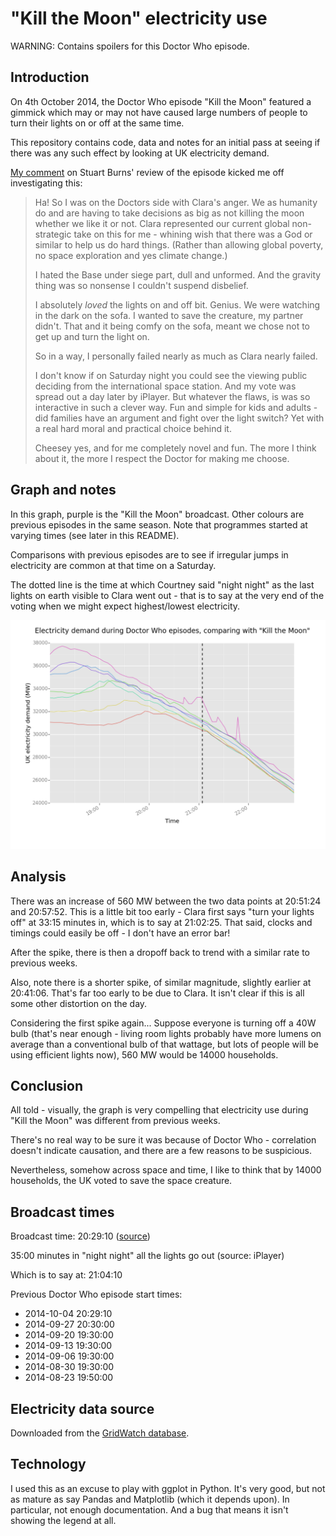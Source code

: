 "Kill the Moon" electricity use
===============================

WARNING: Contains spoilers for this Doctor Who episode.


Introduction
------------

On 4th October 2014, the Doctor Who episode "Kill the Moon" featured a gimmick
which may or may not have caused large numbers of people to turn their lights
on or off at the same time.

This repository contains code, data and notes for an initial pass at
seeing if there was any such effect by looking at UK electricity demand.

[My comment](http://feelinglistless.blogspot.co.uk/2014/10/kill-moon.html#comment-1621665672)
on Stuart Burns' review of the episode kicked me off investigating this:

<blockquote>
Ha! So I was on the Doctors side with Clara's anger. We as humanity do and are
having to take decisions as big as not killing the moon whether we like it or
not. Clara represented our current global non-strategic take on this for me -
whining wish that there was a God or similar to help us do hard things. (Rather
than allowing global poverty, no space exploration and yes climate change.)

I hated the Base under siege part, dull and unformed. And the gravity thing was
so nonsense I couldn't suspend disbelief.

I absolutely *loved* the lights on and off bit. Genius. We were watching in the
dark on the sofa. I wanted to save the creature, my partner didn't. That and it
being comfy on the sofa, meant we chose not to get up and turn the light on.

So in a way, I personally failed nearly as much as Clara nearly failed.

I don't know if on Saturday night you could see the viewing public deciding
from the international space station. And my vote was spread out a day later by
iPlayer. But whatever the flaws, is was so interactive in such a clever way.
Fun and simple for kids and adults - did families have an argument and fight
over the light switch? Yet with a real hard moral and practical choice behind
it.

Cheesey yes, and for me completely novel and fun. The more I think about it,
the more I respect the Doctor for making me choose.  
</blockquote>


Graph and notes
---------------

In this graph, purple is the "Kill the Moon" broadcast. Other colours are
previous episodes in the same season. Note that programmes started at varying
times (see later in this README).

Comparisons with previous episodes are to see if irregular jumps in electricity
are common at that time on a Saturday.

The dotted line is the time at which Courtney said "night night" as the last
lights on earth visible to Clara went out - that is to say at the very end of
the voting when we might expect highest/lowest electricity.

![Kill the Moon electricity graph](https://raw.githubusercontent.com/frabcus/kill-the-moon/master/out.png)


Analysis
--------

There was an increase of 560 MW between the two data points at 20:51:24 and
20:57:52. This is a little bit too early - Clara first says "turn your lights
off" at 33:15 minutes in, which is to say at 21:02:25. That said, clocks and
timings could easily be off - I don't have an error bar!

After the spike, there is then a dropoff back to trend with a similar rate to
previous weeks.

Also, note there is a shorter spike, of similar magnitude, slightly earlier at
20:41:06. That's far too early to be due to Clara. It isn't clear if this is
all some other distortion on the day.

Considering the first spike again... Suppose everyone is turning off a 40W bulb
(that's near enough - living room lights probably have more lumens on average
than a conventional bulb of that wattage, but lots of people will be using
efficient lights now), 560 MW would be 14000 households.


Conclusion
----------

All told - visually, the graph is very compelling that electricity use during
"Kill the Moon" was different from previous weeks. 

There's no real way to be sure it was because of Doctor Who - correlation
doesn't indicate causation, and there are a few reasons to be suspicious.

Nevertheless, somehow across space and time, I like to think that by 14000
households, the UK voted to save the space creature.


Broadcast times
---------------

Broadcast time: 20:29:10 ([source](http://twidw.doctorwhonews.net/listing.php?bdid=52388))

35:00 minutes in "night night" all the lights go out (source: iPlayer)

Which is to say at: 21:04:10

Previous Doctor Who episode start times:

* 2014-10-04 20:29:10
* 2014-09-27 20:30:00
* 2014-09-20 19:30:00
* 2014-09-13 19:30:00
* 2014-09-06 19:30:00
* 2014-08-30 19:30:00
* 2014-08-23 19:50:00


Electricity data source
-----------------------

Downloaded from the [GridWatch database](http://www.gridwatch.templar.co.uk/download.php).


Technology
----------

I used this as an excuse to play with ggplot in Python. It's very good, but not
as mature as say Pandas and Matplotlib (which it depends upon). In particular,
not enough documentation. And a bug that means it isn't showing the legend
at all.




